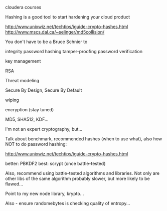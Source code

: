 cloudera courses


Hashing is a good tool to start hardening your cloud product 

http://www.unixwiz.net/techtips/iguide-crypto-hashes.html
http://www.mscs.dal.ca/~selinger/md5collision/

You don't have to be a Bruce Schnier to

integrity
password hashing
tamper-proofing
password verification

key management

RSA

Threat modeling

Secure By Design, Secure By Default

wiping

encryption (stay tuned)

MD5, SHA512, KDF... 

I'm not an expert cryptography, but...

Talk about benchmark, recommended hashes (when to use what), also how NOT to do password hashing:

http://www.unixwiz.net/techtips/iguide-crypto-hashes.html

better: PBKDF2
best: scrypt (once battle-tested)

Also, recommend using battle-tested algorithms and libraries. Not only are other libs of the same algorithm probably slower, but more likely to be flawed...

Point to my new node library, krypto...

Also - ensure randomebytes is checking quality of entropy...